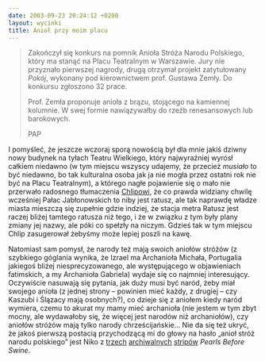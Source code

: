 ```yaml
---
date: 2003-09-23 20:24:12 +0200
layout: wycinki
title: Anioł przy moim placu
---
```


> Zakończył się konkurs na pomnik Anioła Stróża Narodu Polskiego, który ma stanąć na Placu Teatralnym w Warszawie. Jury nie przyznało pierwszej nagrody, drugą otrzymał projekt zatytułowany <cite>Pokój</cite>, wykonany pod kierownictwem prof. Gustawa Zemły. Do konkursu zgłoszono 32 prace.
>
> Prof. Zemła proponuje anioła z brązu, stojącego na kamiennej kolumnie. W swej formie nawiązywałby do rzeźb renesansowych lub barokowych.
>
> PAP

I pomyśleć, że jeszcze wczoraj sporą nowością był dla mnie jakiś dziwny nowy budynek na tyłach Teatru Wielkiego, który najwyraźniej wyrósł całkiem niedawno (w tym miejscu wszyscy udajemy, że przecież _musiało_ to być niedawno, bo tak kulturalna osoba jak ja nie mogła przez ostatni rok nie być na Placu Teatralnym), a którego nagłe pojawienie się o mało nie przerwało radosnego tłumaczenia [Chlipowi](http://chlip.pl/ 'będą ze dwa miesiące jak go nie linkowałem'), że co prawda widziany chwilę wcześniej Pałac Jabłonowskich to niby jest ratusz, ale tak naprawdę władze miasta mieszczą się zupełnie gdzie indziej, że stacja metra Ratusz jest raczej bliżej tamtego ratusza niż tego, i że w związku z tym były plany zmiany jej nazwy, ale póki co spełzły na niczym. Gdzieś tak w tym miejscu Chlip zasugerował żebyśmy może lepiej poszli na kawę.

Natomiast sam pomysł, że narody też mają swoich aniołów stróżów (z szybkiego góglania wynika, że Izrael ma Archanioła Michała, Portugalia jakiegoś bliżej niesprecyzowanego, ale występującego w objawieniach fatimskich, a my Archanioła Gabriela) wydaje się co najmniej interesujący. Oczywiście nasuwają się pytania, jak duży musi być naród, żeby miał swojego anioła (z jednej strony – powinien mieć każdy, z drugiej – czy Kaszubi i Ślązacy mają osobnych?), co dzieje się z aniołem kiedy naród wymiera, czemu to akurat my mamy mieć archanioła (nie jestem w tym zbyt mocny, ale wydawałoby się, że więcej jest narodów niż archaniołów), czy aniołów stróżów mają tylko narody chrześcijańskie… Nie da się też ukryć, że jakoś pierwszą postacią przychodzącą mi do głowy na hasło „anioł stróż narodu polskiego” jest Niko z [trzech](wycinki/ps20021007.png 'introducing Niko') [archiwalnych](wycinki/ps20021008.png 'very bad week') [stripów](wycinki/ps20021009.png 'those people are dead') <cite>Pearls Before Swine</cite>.

